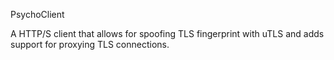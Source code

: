 PsychoClient

A HTTP/S client that allows for spoofing TLS fingerprint with uTLS and adds support for proxying TLS connections.
